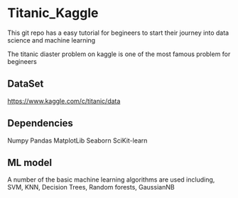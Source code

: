 # Titanic_Kaggle
This git repo has a easy tutorial for begineers to start their journey into data science and machine learning

The titanic diaster problem on kaggle is one of the most famous problem for begineers

## DataSet
https://www.kaggle.com/c/titanic/data

## Dependencies
Numpy
Pandas
MatplotLib
Seaborn
SciKit-learn

## ML model
A number of the basic machine learning algorithms are used including, SVM, KNN, Decision Trees, Random forests, GaussianNB
